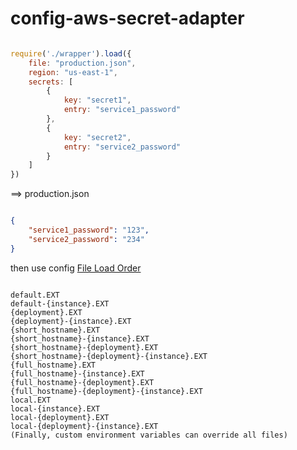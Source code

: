 # config-aws-secret-adapter

```js

require('./wrapper').load({
    file: "production.json",
    region: "us-east-1",
    secrets: [
        {
            key: "secret1",
            entry: "service1_password"
        },
        {
            key: "secret2",
            entry: "service2_password"
        }
    ]
})

```

==> production.json
```json

{
    "service1_password": "123",
    "service2_password": "234"
}
```

then use config [File Load Order](https://github.com/node-config/node-config/wiki/Configuration-Files#file-load-order)
```

default.EXT
default-{instance}.EXT
{deployment}.EXT
{deployment}-{instance}.EXT
{short_hostname}.EXT
{short_hostname}-{instance}.EXT
{short_hostname}-{deployment}.EXT
{short_hostname}-{deployment}-{instance}.EXT
{full_hostname}.EXT
{full_hostname}-{instance}.EXT
{full_hostname}-{deployment}.EXT
{full_hostname}-{deployment}-{instance}.EXT
local.EXT
local-{instance}.EXT
local-{deployment}.EXT
local-{deployment}-{instance}.EXT
(Finally, custom environment variables can override all files)
```
